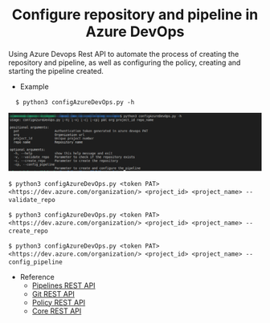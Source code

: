 <h1 align="center"> Configure repository and pipeline in Azure DevOps </h1>

Using Azure Devops Rest API to automate the process of creating the repository and pipeline, as well as configuring the policy, creating and starting the pipeline created.

- Example
```
  $ python3 configAzureDevOps.py -h
```
![img_1.png](docs/img_1.png)

``` 
$ python3 configAzureDevOps.py <token PAT> <https://dev.azure.com/organization/> <project_id> <project_name> --validate_repo
``` 
``` 
$ python3 configAzureDevOps.py <token PAT> <https://dev.azure.com/organization/> <project_id> <project_name> --create_repo 
``` 
``` 
$ python3 configAzureDevOps.py <token PAT> <https://dev.azure.com/organization/> <project_id> <project_name> --config_pipeline
``` 

- Reference
  - [Pipelines REST API](https://docs.microsoft.com/en-us/rest/api/azure/devops/pipelines/?view=azure-devops-rest-6.0)
  - [Git REST API](https://docs.microsoft.com/en-us/rest/api/azure/devops/git/?view=azure-devops-rest-6.0)
  - [Policy REST API](https://docs.microsoft.com/en-us/rest/api/azure/devops/policy/?view=azure-devops-rest-6.0)
  - [Core REST API](https://docs.microsoft.com/en-us/rest/api/azure/devops/core/?view=azure-devops-rest-6.0)
